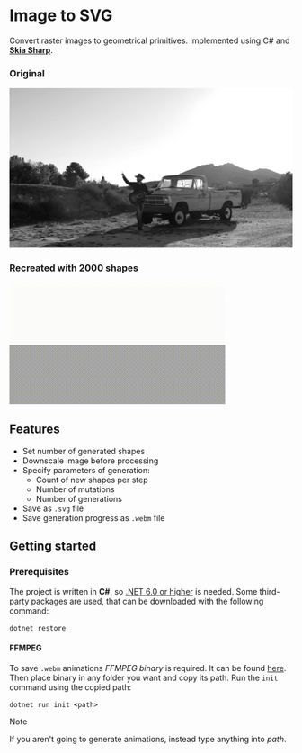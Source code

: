 # Image to SVG

Convert raster images to geometrical primitives. Implemented using C# and [**Skia Sharp**](https://github.com/mono/SkiaSharp).

### Original

![Original image](readme/image.png)

### Recreated with 2000 shapes

![Image recreated with 2000 shapes](readme/wheelerwalkerjr.gif)

## Features

-   Set number of generated shapes
-   Downscale image before processing
-   Specify parameters of generation:
    -   Count of new shapes per step
    -   Number of mutations
    -   Number of generations
-   Save as `.svg` file
-   Save generation progress as `.webm` file

## Getting started

### Prerequisites

The project is written in **C#**, so [.NET 6.0 or higher](https://dotnet.microsoft.com/en-us/download) is needed. Some third-party packages are used, that can be downloaded with the following command:

```
dotnet restore
```

#### FFMPEG

To save `.webm` animations _FFMPEG binary_ is required. It can be found [here](https://ffmpeg.org/download.html). Then place binary in any folder you want and copy its path. Run the `init` command using the copied path:

```
dotnet run init <path>
```

> [!NOTE]
> If you aren't going to generate animations, instead type anything into _path_.
